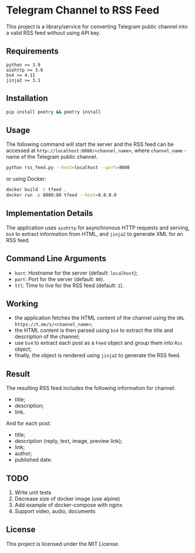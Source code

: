 # Telegram Channel to RSS Feed

This project is a library/service for converting Telegram public channel into a valid RSS feed 
without using API key.

## Requirements
```
python >= 3.9
aiohttp >= 3.8
bs4 >= 4.11
jinja2 >= 3.1
```

## Installation
```bash
pip install poetry && poetry install
```

## Usage
The following command will start the server and the RSS feed can be accessed at 
`http://localhost:8080/<channel_name>`, where `channel_name` - name of the Telegram public channel.

```bash
python rss_feed.py --host=localhost --port=8080
```

or using Docker:

```bash
docker build -t tfeed .
docker run -p 8080:80 tfeed --host=0.0.0.0
```

## Implementation Details
The application uses `aiohttp` for asynchronous HTTP requests and serving, `bs4` to extract 
information from HTML, and `jinja2` to generate XML for an RSS feed.

## Command Line Arguments
- `host`: Hostname for the server (default: `localhost`);
- `port`: Port for the server (default: `80`).
- `ttl`: Time to live for the RSS feed (default: `1`).

## Working
- the application fetches the HTML content of the channel using the `URL` 
`https://t.me/s/<channel_name>`;
- the HTML content is then parsed using `bs4` to extract the title and description of the channel;
- use `bs4` to extract each post as a `Feed` object and group them into `Rss` object; 
- finally, the object is rendered using `jinja2` to generate the RSS feed.

## Result
The resulting RSS feed includes the following information for channel:
- title;
- description;
- link.

And for each post:
- title;
- description (reply, text, image, preview link);
- link;
- author;
- published date.


## TODO
1. Write unit tests
2. Decrease size of docker image (use alpine)
3. Add example of docker-compose with nginx
4. Support video, audio, documents


## License
This project is licensed under the MIT License.
